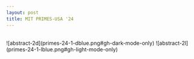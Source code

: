 ```yaml
---
layout: post
title: MIT PRIMES-USA '24
---
```

<br>
![abstract-2d](primes-24-1-dblue.png#gh-dark-mode-only)
![abstract-2l](primes-24-1-lblue.png#gh-light-mode-only)

